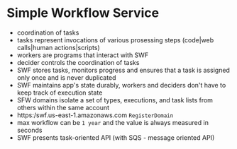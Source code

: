 # Simple Workflow Service

- coordination of tasks
- tasks represent invocations of various prosessing steps (code|web calls|human actions|scripts)
- workers are programs that interact with SWF
- decider controls the coordination of tasks
- SWF stores tasks, monitors progress and ensures that a task is assigned only once and is never duplicated
- SWF maintains app's state durably, workers and deciders don't have to keep track of execution state
- SFW domains isolate a set of types, executions, and task lists from others within the same account
- https:/swf.us-east-1.amazonaws.com `RegisterDomain`
- max workflow can be `1 year` and the value is always measured in seconds
- SWF presents task-oriented API (with SQS - message oriented API)